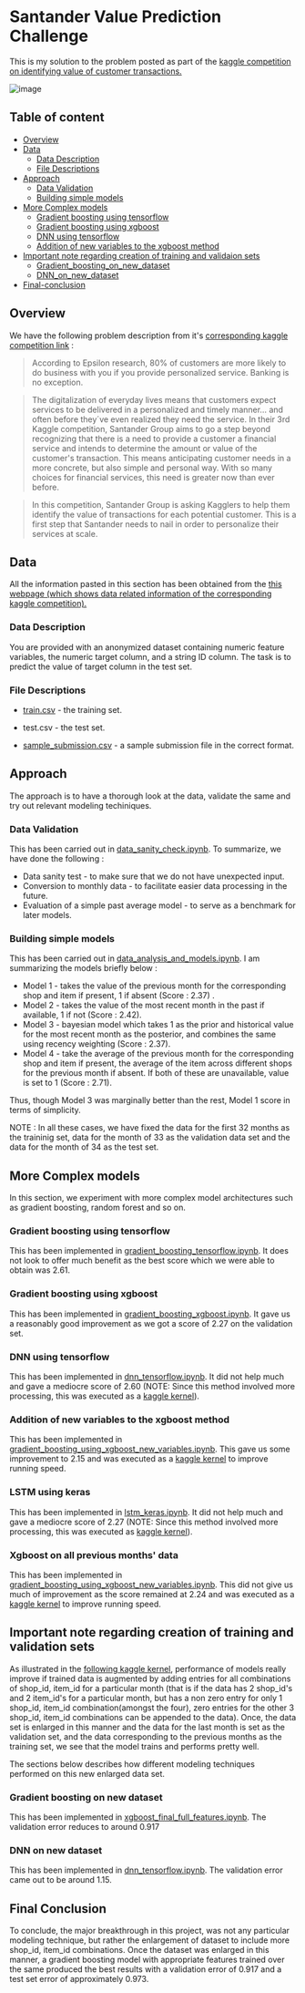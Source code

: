 Santander Value Prediction Challenge
======================
This is my solution to the problem posted as part of the  [kaggle competition on identifying value of customer transactions.](https://www.kaggle.com/c/santander-value-prediction-challenge/)

 ![image](https://github.com/babinu-uthup-4JESUS/Kaggle_Santander_Value_Prediction_Challenge/blob/master/rel_images/santander_value_prediction_challenge_comp.png)

## Table of content

- [Overview](#overview)
- [Data](#data)
    - [Data Description](#data-description)
    - [File Descriptions](#file-descriptions)
- [Approach](#approach)
    - [Data Validation](#data-validation)
    - [Building simple models](#building-simple-models)
- [More Complex models](#more-complex-models)
    - [Gradient boosting using tensorflow](#gradient-boosting-using-tensorflow)
    - [Gradient boosting using xgboost](#gradient-boosting-using-xgboost)
    - [DNN using tensorflow](#dnn-using-tensorflow)    
    - [Addition of new variables to the xgboost method](#addition-of-new-variables-to-the-xgboost-method)
- [Important note regarding creation of training and validaion sets](#important-note-regarding-creation-of-training-and-validaion-sets)
    - [Gradient_boosting_on_new_dataset](#gradient-boosting-on-new_dataset)
    - [DNN_on_new_dataset](#dnn-on-new_dataset)
- [Final-conclusion](#final-conclusion)

## Overview

We have the following problem description from it's [corresponding kaggle competition link](https://www.kaggle.com/c/santander-value-prediction-challenge/overview/description) :
>According to Epsilon research, 80% of customers are more likely to do business with you if you provide personalized service. Banking is no exception.

>The digitalization of everyday lives means that customers expect services to be delivered in a personalized and timely manner… and often before they´ve even realized they need the service. In their 3rd Kaggle competition, Santander Group aims to go a step beyond recognizing that there is a need to provide a customer a financial service and intends to determine the amount or value of the customer's transaction. This means anticipating customer needs in a more concrete, but also simple and personal way. With so many choices for financial services, this need is greater now than ever before.

>In this competition, Santander Group is asking Kagglers to help them identify the value of transactions for each potential customer. This is a first step that Santander needs to nail in order to personalize their services at scale.

## Data

All the information pasted in this section has been obtained from the [this webpage (which shows data related information of the corresponding kaggle competition).](https://www.kaggle.com/c/santander-value-prediction-challenge/data)


### Data Description
 
You are provided with an anonymized dataset containing numeric feature variables, the numeric target column, and a string ID column. The task is to predict the value of target column in the test set.

### File Descriptions

- [train.csv](https://github.com/babinu-uthup-4JESUS/Kaggle_Santander_Value_Prediction_Challenge/blob/master/input/train.csv) - the training set.

- test.csv - the test set.

- [sample_submission.csv](https://github.com/babinu-uthup-4JESUS/Kaggle_Santander_Value_Prediction_Challenge/blob/master/input/test.csv) - a sample submission file in the correct format.

## Approach

The approach is to have a thorough look at the data, validate the same and try out relevant modeling techiniques. 

### Data Validation

This has been carried out in [data_sanity_check.ipynb](https://github.com/babinu-uthup-4JESUS/Kaggle-Predict-Future-Sales/blob/master/data_sanity_check/data_sanity_check.ipynb). To summarize, we have done the following :

- Data sanity test                          - to make sure that we do not have unexpected input.
- Conversion to monthly data                - to facilitate easier data processing in the future.
- Evaluation of a simple past average model - to serve as a benchmark for later models.

### Building simple models

This has been carried out in [data_analysis_and_models.ipynb](https://github.com/babinu-uthup-4JESUS/Kaggle-Predict-Future-Sales/blob/master/data_analysis_and_models/data_analysis_and_models.ipynb). I am summarizing the models briefly below :

- Model 1 - takes the value of the previous month for the corresponding shop and item if present, 1 if absent (Score : 2.37) .
- Model 2 - takes the value of the most recent month in the past if available, 1 if not (Score : 2.42).
- Model 3 - bayesian model which takes 1 as the prior and historical value for the most recent month as the posterior, and 
            combines the same using recency weighting (Score : 2.37).
- Model 4 - take the average of the previous month for the corresponding shop and item if present, the average of the item 
            across different shops for the previous month if absent. If both of these are unavailable, value is set to 1 (Score 
            : 2.71).

Thus, though Model 3 was marginally better than the rest, Model 1 score in terms of simplicity.

NOTE : In all these cases, we have fixed the data for the first 32 months as the traininig set, data for the month of 33 as the validation data set and the data for the month of 34 as the test set.

## More Complex models

In this section, we experiment with more complex model architectures such as gradient boosting, random forest and so on.

### Gradient boosting using tensorflow
This has been implemented in  [gradient_boosting_tensorflow.ipynb](https://github.com/babinu-uthup-4JESUS/Kaggle-Predict-Future-Sales/blob/master/gradient_boosting_tensorflow.ipynb). It does not look to offer much benefit as the best score which we were able to obtain was 2.61.

### Gradient boosting using xgboost
This has been implemented in [gradient_boosting_xgboost.ipynb](https://github.com/babinu-uthup-4JESUS/Kaggle-Predict-Future-Sales/blob/master/gradient_boosting_xgboost.ipynb). It gave us a reasonably good improvement as we got a score of 2.27 on the validation set.

### DNN using tensorflow
This has been implemented in [dnn_tensorflow.ipynb](https://github.com/babinu-uthup-4JESUS/Kaggle-Predict-Future-Sales/blob/master/dnn_tensorflow.ipynb). It did not help much and gave a mediocre score of 2.60 (NOTE: Since this method involved more processing, this was executed as a [kaggle kernel](https://www.kaggle.com/babinu/predict-sales-tensorflow?scriptVersionId=20825161)).

### Addition of new variables to the xgboost method
This has been implemented in [gradient_boosting_using_xgboost_new_variables.ipynb](https://github.com/babinu-uthup-4JESUS/Kaggle-Predict-Future-Sales/blob/master/more_complex_models/gradient_boosting_using_xgboost_new_variables.ipynb). This gave us some improvement to 2.15 and was executed as a [kaggle kernel](https://www.kaggle.com/babinu/gradient-boosting-using-xgboost-new-variables?scriptVersionId=20826601) to improve running speed.

### LSTM using keras
This has been implemented in [lstm_keras.ipynb](https://github.com/babinu-uthup-4JESUS/Kaggle-Predict-Future-Sales/blob/master/more_complex_models/lstm_keras.ipynb). It did not help much and gave a mediocre score of 2.27 (NOTE: Since this method involved more processing, this was executed as [kaggle kernel](https://www.kaggle.com/babinu/lstm-keras?scriptVersionId=20831177)).

### Xgboost on all previous months' data
This has been implemented in [gradient_boosting_using_xgboost_new_variables.ipynb](https://github.com/babinu-uthup-4JESUS/Kaggle-Predict-Future-Sales/blob/master/more_complex_models/gradient_boosting_using_xgboost_new_variables.ipynb). This did not give us much of improvement as the score remained at 2.24 and was executed as a [kaggle kernel](https://www.kaggle.com/babinu/gradient-boosting-add-item-category-average?scriptVersionId=21090751) to improve running speed.

## Important note regarding creation of training and validation sets

As illustrated in the [following kaggle kernel](https://www.kaggle.com/dlarionov/feature-engineering-xgboost), performance of  models really improve if trained data is augmented by adding entries for all combinations of shop_id, item_id for a particular month (that is if the data has 2 shop_id's and 2 item_id's for a particular month, but has a non zero entry for only 1 shop_id, item_id combination(amongst the four), zero entries for the other 3 shop_id, item_id combinations can be appended to the data). Once, the data set is enlarged in this manner and the data for the last month is set as the validation set, and the data corresponding to the previous months as the training set, we see that the model trains and performs pretty well.

The sections below describes how different modeling techniques performed on this new enlarged data set.

### Gradient boosting on new dataset 
This has been implemented in [xgboost_final_full_features.ipynb](https://github.com/babinu-uthup-4JESUS/Kaggle-Predict-Future-Sales/blob/master/more_complex_models/xgboost_final_full_features.ipynb). The validation error reduces to around 0.917

### DNN on new dataset
This has been implemented in [dnn_tensorflow.ipynb](https://github.com/babinu-uthup-4JESUS/Kaggle-Predict-Future-Sales/blob/master/dnn_tensorflow.ipynb).  The validation error came out to be around 1.15.

## Final Conclusion
To conclude, the major breakthrough in this project, was not any particular modeling technique, but rather the enlargement of dataset to include more shop_id, item_id combinations. Once the dataset was enlarged in this manner, a gradient boosting model with appropriate features trained over the same produced the best results with a validation error of 0.917 and a test set error of approximately 0.973.
